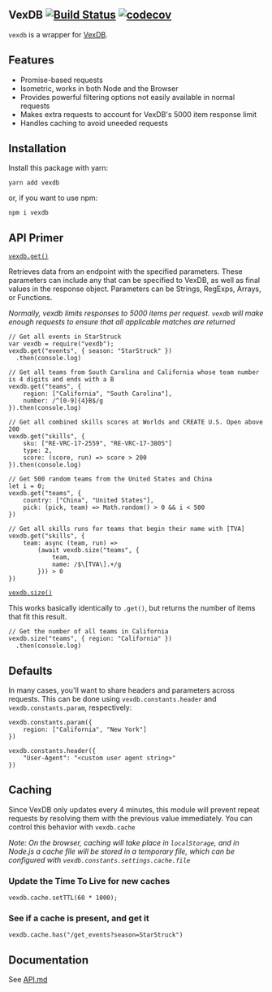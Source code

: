## VexDB [![Build Status](https://travis-ci.org/MayorMonty/vexdb.svg?branch=master)](https://travis-ci.org/MayorMonty/vexdb) [![codecov](https://codecov.io/gh/MayorMonty/vexdb/branch/master/graph/badge.svg)](https://codecov.io/gh/MayorMonty/vexdb)

`vexdb` is a wrapper for [VexDB](https://vexdb.io).

## Features
 - Promise-based requests
 - Isometric, works in both Node and the Browser
 - Provides powerful filtering options not easily available in normal requests
 - Makes extra requests to account for VexDB's 5000 item response limit
 - Handles caching to avoid uneeded requests

## Installation

Install this package with yarn:

    yarn add vexdb

or, if you want to use npm:

    npm i vexdb

## API Primer

[`vexdb.get()`](https://github.com/MayorMonty/vexdb/blob/master/API.md#get)

Retrieves data from an endpoint with the specified parameters. These parameters can include any that can be specified to VexDB, as well as final values in the response object. Parameters can be Strings, RegExps, Arrays, or Functions. 

*Normally, vexdb limits responses to 5000 items per request. `vexdb` will make enough requests to ensure that all applicable matches are returned*

    // Get all events in StarStruck
    var vexdb = require("vexdb");
    vexdb.get("events", { season: "StarStruck" })
      .then(console.log)
    
    // Get all teams from South Carolina and California whose team number is 4 digits and ends with a B
    vexdb.get("teams", { 
        region: ["California", "South Carolina"],
        number: /^[0-9]{4}B$/g 
    }).then(console.log) 

    // Get all combined skills scores at Worlds and CREATE U.S. Open above 200
    vexdb.get("skills", {
        sku: ["RE-VRC-17-2559", "RE-VRC-17-3805"]
        type: 2,
        score: (score, run) => score > 200
    }).then(console.log)

    // Get 500 random teams from the United States and China
    let i = 0;
    vexdb.get("teams", {
        country: ["China", "United States"],
        pick: (pick, team) => Math.random() > 0 && i < 500
    })

    // Get all skills runs for teams that begin their name with [TVA]
    vexdb.get("skills", {
        team: async (team, run) => 
            (await vexdb.size("teams", {
                team,
                name: /$\[TVA\].+/g
            })) > 0
    })


[`vexdb.size()`](https://github.com/MayorMonty/vexdb/blob/master/API.md#size)

This works basically identically to `.get()`, but returns the number of items that fit this result.

    // Get the number of all teams in California
    vexdb.size("teams", { region: "California" })
      .then(console.log) 

## Defaults
In many cases, you'll want to share headers and parameters across requests. This can be done using `vexdb.constants.header` and `vexdb.constants.param`, respectively:

    vexdb.constants.param({
        region: ["California", "New York"]
    }) 

    vexdb.constants.header({
        "User-Agent": "<custom user agent string>"
    })



## Caching
Since VexDB only updates every 4 minutes, this module will prevent repeat requests by resolving them with the previous value immediately. You can control this behavior with `vexdb.cache`

*Note: On the browser, caching will take place in `localStorage`, and in Node.js a cache file will be stored in a temporary file, which can be configured with `vexdb.constants.settings.cache.file`*

### Update the Time To Live for new caches

    vexdb.cache.setTTL(60 * 1000);

### See if a cache is present, and get it

    vexdb.cache.has("/get_events?season=StarStruck")


## Documentation
See [API.md](https://github.com/MayorMonty/vexdb/blob/master/API.md)
